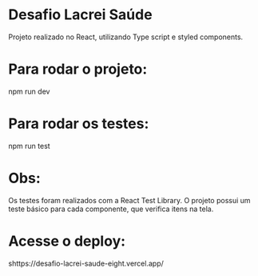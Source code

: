 # Desafio Lacrei Saúde

Projeto realizado no React, utilizando Type script e styled components.

# Para rodar o projeto: 
npm run dev

# Para rodar os testes:
npm run test

# Obs: 
Os testes foram realizados com a React Test Library.
O projeto possui um teste básico para cada componente, que verifica itens na tela.

# Acesse o deploy: 
shttps://desafio-lacrei-saude-eight.vercel.app/